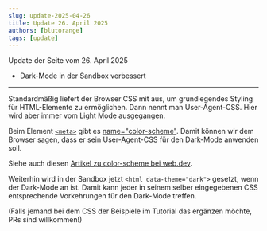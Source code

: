 ```yaml
---
slug: update-2025-04-26
title: Update 26. April 2025
authors: [blutorange]
tags: [update]
---
```


Update der Seite vom 26. April 2025

* Dark-Mode in der Sandbox verbessert

---

Standardmäßig liefert der Browser CSS mit aus, um grundlegendes Styling für
HTML-Elemente zu ermöglichen. Dann nennt man User-Agent-CSS. Hier wird aber
immer vom Light Mode ausgegangen.

Beim Element [`<meta>`](https://developer.mozilla.org/en-US/docs/Web/HTML/Reference/Elements/meta)
gibt es [name="color-scheme"](https://developer.mozilla.org/en-US/docs/Web/HTML/Reference/Elements/meta/name#color-scheme).
Damit können wir dem Browser sagen, dass er sein User-Agent-CSS für den Dark-Mode
anwenden soll.

Siehe auch diesen [Artikel zu color-scheme bei web.dev](https://web.dev/articles/color-scheme).

Weiterhin wird in der Sandbox jetzt `<html data-theme="dark">` gesetzt, wenn
der Dark-Mode an ist. Damit kann jeder in seinem selber eingegebenen CSS
entsprechende Vorkehrungen für den Dark-Mode treffen.

(Falls jemand bei dem CSS der Beispiele im Tutorial das ergänzen möchte, PRs sind willkommen!)